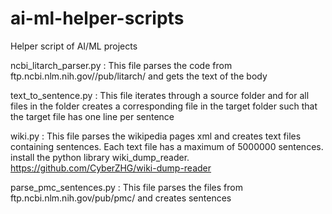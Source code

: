 # ai-ml-helper-scripts
Helper script of AI/ML projects 

ncbi_litarch_parser.py : This file parses the code from ftp.ncbi.nlm.nih.gov//pub/litarch/ and gets the text of the body    

text_to_sentence.py : This file iterates through a source folder and for all files in the folder creates a corresponding file in the target folder such that the target file has one line per sentence

wiki.py : This file parses the wikipedia pages xml and creates text files containing sentences. Each text file has a maximum of 5000000 sentences. install the python library wiki_dump_reader.    https://github.com/CyberZHG/wiki-dump-reader

parse_pmc_sentences.py : This file parses the files from ftp.ncbi.nlm.nih.gov/pub/pmc/ and creates sentences
